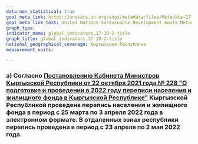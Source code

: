 ```yaml
---
data_non_statistical: true
goal_meta_link: https://unstats.un.org/sdgs/metadata/files/Metadata-17-19-02a.pdf
goal_meta_link_text: United Nations Sustainable Development Goals Metadata (pdf 468kB)
graph_type:
indicator_name: global_indicators.17-19-2-title
graph_title: global_indicators.17-19-2-title
national_geographical_coverage: Кыргызская Республика
measurement_units: 

---
```

### a) Согласно [Постановлению Кабинета Министров Кыргызской Республики от 22 октября 2021 года № 228 "О подготовке и проведении в 2022 году переписи населения и жилищного фонда в Кыргызской Республике"](http://cbd.minjust.gov.kg/act/view/ru-ru/158633) Кыргызской Республикой проведена перепись населения и жилищного фонда в период с 25 марта по 3 апреля 2022 года в электронном формате. В отдаленных зонах республики перепись проведена в период с 23 апреля по 2 мая 2022 года.
